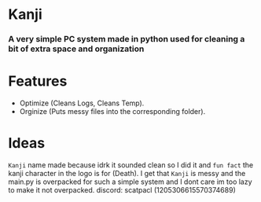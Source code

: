# Kanji
### A very simple PC system made in python used for cleaning a bit of extra space and organization

# Features
- Optimize (Cleans Logs, Cleans Temp).
- Orginize (Puts messy files into the corresponding folder).

# Ideas
`Kanji` name made because idrk it sounded clean so I did it and `fun fact` the kanji character in the logo is for (Death).
I get that `Kanji` is messy and the main.py is overpacked for such a simple system and I dont care im too lazy to make it not overpacked.
discord: scatpacl (1205306615570374689)
